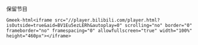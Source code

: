 保留节目

`Gmeek-html<iframe src="//player.bilibili.com/player.html?isOutside=true&aid=BV1Eu5ezLERh&autoplay=0" scrolling="no" border="0" frameborder="no" framespacing="0" allowfullscreen="true" width="100%" height="460px"></iframe>`





